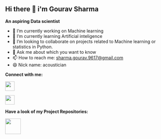 ## Hi there 👋 i'm Gourav Sharma
   **An aspiring Data scientist**


- 🔭 I’m currently working on Machine learning
- 🌱 I’m currently learning Artificial inteligence
- 👯 I’m looking to collaborate on projects related to Machine learning or statistics in Python.
- 💬 Ask me about which you want to know
- 📫 How to reach me: sharma.gourav.9617@gmail.com
- 😄 Nick name: acoustician

**Connect with me:**

[<img src="https://raw.githubusercontent.com/rahuldkjain/github-profile-readme-generator/master/src/images/icons/Social/linked-in-alt.svg" width="30" height="30">](https://www.linkedin.com/in/gourav-sharma-ds) 
  
[<img src="https://upload.wikimedia.org/wikipedia/commons/thumb/1/1b/Facebook_icon.svg/256px-Facebook_icon.svg.png" width="30" height="30">](https://www.facebook.com/gouravts/)

**Have a look of my Project Repositories:**

[<img src="https://upload.wikimedia.org/wikipedia/commons/thumb/9/91/Octicons-mark-github.svg/2048px-Octicons-mark-github.svg.png" width="50" height="50">](https://github.com/acoustician?tab=repositories)
